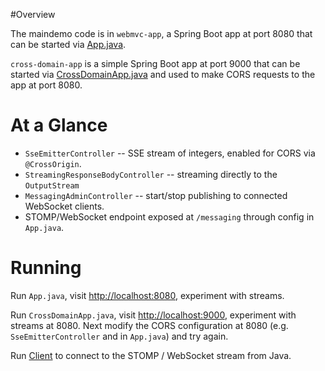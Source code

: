 
#Overview

The maindemo code is in `webmvc-app`, a Spring Boot app at port 8080 that can be started via [App.java](webmvc-app/src/main/java/s2gx2015/App.java).

`cross-domain-app` is a simple Spring Boot app at port 9000 that can be started via [CrossDomainApp.java](webmvc-app/src/main/java/s2gx2015/CrossDomainApp.java) and used to make CORS requests to the app at port 8080.

# At a Glance

* `SseEmitterController` -- SSE stream of integers, enabled for CORS via `@CrossOrigin`.
* `StreamingResponseBodyController` -- streaming directly to the `OutputStream`
* `MessagingAdminController` -- start/stop publishing to connected WebSocket clients.
* STOMP/WebSocket endpoint exposed at `/messaging` through config in `App.java`.

# Running

Run `App.java`, visit [http://localhost:8080](http://localhost:8080), experiment with streams.

Run `CrossDomainApp.java`, visit [http://localhost:9000](http://localhost:9000), experiment with streams at 8080. Next modify the CORS configuration at 8080 (e.g. `SseEmitterController` and in `App.java`) and try again.

Run [Client](webmvc-app/src/main/java/s2gx2015/Client.java) to connect to the STOMP / WebSocket stream from Java.
